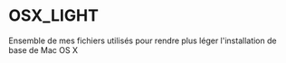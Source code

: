 # OSX_LIGHT
Ensemble de mes fichiers utilisés pour rendre plus léger l'installation de base de Mac OS X
